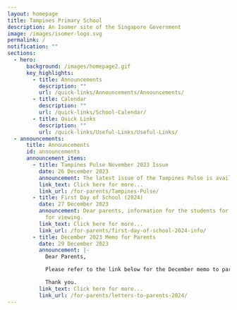 ```yaml
---
layout: homepage
title: Tampines Primary School
description: An Isomer site of the Singapore Government
image: /images/isomer-logo.svg
permalink: /
notification: ""
sections:
  - hero:
      background: /images/homepage2.gif
      key_highlights:
        - title: Announcements
          description: ""
          url: /quick-links/Announcements/Announcements/
        - title: Calendar
          description: ""
          url: /quick-links/School-Calendar/
        - title: Quick Links
          description: ""
          url: /quick-links/Useful-Links/Useful-Links/
  - announcements:
      title: Announcements
      id: announcements
      announcement_items:
        - title: Tampines Pulse November 2023 Issue
          date: 26 December 2023
          announcement: The latest issue of the Tampines Pulse is available for viewing.
          link_text: Click here for more...
          link_url: /for-parents/Tampines-Pulse/
        - title: First Day of School (2024)
          date: 27 December 2023
          announcement: Dear parents, information for the students for 2024 is available
            for viewing.
          link_text: Click here for more...
          link_url: /for-parents/first-day-of-school-2024-info/
        - title: December 2023 Memo for Parents
          date: 29 December 2023
          announcement: |-
            Dear Parents,

            Please refer to the link below for the December memo to parents.

            Thank you.
          link_text: Click here for more...
          link_url: /for-parents/letters-to-parents-2024/
---
```

